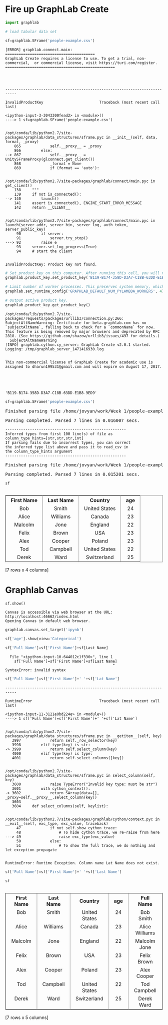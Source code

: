 
# Fire up GraphLab Create


```python
import graphlab
```


```python
# load tabular data set

```


```python
sf=graphlab.SFrame('people-example.csv')
```

    [ERROR] graphlab.connect.main:  ========================================
    GraphLab Create requires a license to use. To get a trial, non-commercial,  or commercial license, visit https://turi.com/register.
    =================================================
    



    ---------------------------------------------------------------------------

    InvalidProductKey                         Traceback (most recent call last)

    <ipython-input-3-3043300fead2> in <module>()
    ----> 1 sf=graphlab.SFrame('people-example.csv')
    

    /opt/conda/lib/python2.7/site-packages/graphlab/data_structures/sframe.pyc in __init__(self, data, format, _proxy)
        865             self.__proxy__ = _proxy
        866         else:
    --> 867             self.__proxy__ = UnitySFrameProxy(glconnect.get_client())
        868             _format = None
        869             if (format == 'auto'):


    /opt/conda/lib/python2.7/site-packages/graphlab/connect/main.pyc in get_client()
        138     """
        139     if not is_connected():
    --> 140         launch()
        141     assert is_connected(), ENGINE_START_ERROR_MESSAGE
        142     return __CLIENT__


    /opt/conda/lib/python2.7/site-packages/graphlab/connect/main.pyc in launch(server_addr, server_bin, server_log, auth_token, server_public_key)
         90         if server:
         91             server.try_stop()
    ---> 92         raise e
         93     server.set_log_progress(True)
         94     # start the client


    InvalidProductKey: Product key not found.



```python
# Set product key on this computer. After running this cell, you will not need to re-enter your product key. 
graphlab.product_key.set_product_key('B119-B174-358D-D3A7-C18B-63DD-E1B8-9ED9')

# Limit number of worker processes. This preserves system memory, which prevents hosted notebooks from crashing.
graphlab.set_runtime_config('GRAPHLAB_DEFAULT_NUM_PYLAMBDA_WORKERS', 4)

# Output active product key.
graphlab.product_key.get_product_key()
```

    /opt/conda/lib/python2.7/site-packages/requests/packages/urllib3/connection.py:266: SubjectAltNameWarning: Certificate for beta.graphlab.com has no `subjectAltName`, falling back to check for a `commonName` for now. This feature is being removed by major browsers and deprecated by RFC 2818. (See https://github.com/shazow/urllib3/issues/497 for details.)
      SubjectAltNameWarning
    [INFO] graphlab.cython.cy_server: GraphLab Create v2.0.1 started. Logging: /tmp/graphlab_server_1471416930.log


    This non-commercial license of GraphLab Create for academic use is assigned to dharun199531@gmail.com and will expire on August 17, 2017.





    'B119-B174-358D-D3A7-C18B-63DD-E1B8-9ED9'




```python
sf=graphlab.SFrame('people-example.csv')
```


<pre>Finished parsing file /home/jovyan/work/Week 1/people-example.csv</pre>



<pre>Parsing completed. Parsed 7 lines in 0.016007 secs.</pre>


    ------------------------------------------------------
    Inferred types from first 100 line(s) of file as 
    column_type_hints=[str,str,str,int]
    If parsing fails due to incorrect types, you can correct
    the inferred type list above and pass it to read_csv in
    the column_type_hints argument
    ------------------------------------------------------



<pre>Finished parsing file /home/jovyan/work/Week 1/people-example.csv</pre>



<pre>Parsing completed. Parsed 7 lines in 0.015201 secs.</pre>



```python
sf

```




<div style="max-height:1000px;max-width:1500px;overflow:auto;"><table frame="box" rules="cols">
    <tr>
        <th style="padding-left: 1em; padding-right: 1em; text-align: center">First Name</th>
        <th style="padding-left: 1em; padding-right: 1em; text-align: center">Last Name</th>
        <th style="padding-left: 1em; padding-right: 1em; text-align: center">Country</th>
        <th style="padding-left: 1em; padding-right: 1em; text-align: center">age</th>
    </tr>
    <tr>
        <td style="padding-left: 1em; padding-right: 1em; text-align: center; vertical-align: top">Bob</td>
        <td style="padding-left: 1em; padding-right: 1em; text-align: center; vertical-align: top">Smith</td>
        <td style="padding-left: 1em; padding-right: 1em; text-align: center; vertical-align: top">United States</td>
        <td style="padding-left: 1em; padding-right: 1em; text-align: center; vertical-align: top">24</td>
    </tr>
    <tr>
        <td style="padding-left: 1em; padding-right: 1em; text-align: center; vertical-align: top">Alice</td>
        <td style="padding-left: 1em; padding-right: 1em; text-align: center; vertical-align: top">Williams</td>
        <td style="padding-left: 1em; padding-right: 1em; text-align: center; vertical-align: top">Canada</td>
        <td style="padding-left: 1em; padding-right: 1em; text-align: center; vertical-align: top">23</td>
    </tr>
    <tr>
        <td style="padding-left: 1em; padding-right: 1em; text-align: center; vertical-align: top">Malcolm</td>
        <td style="padding-left: 1em; padding-right: 1em; text-align: center; vertical-align: top">Jone</td>
        <td style="padding-left: 1em; padding-right: 1em; text-align: center; vertical-align: top">England</td>
        <td style="padding-left: 1em; padding-right: 1em; text-align: center; vertical-align: top">22</td>
    </tr>
    <tr>
        <td style="padding-left: 1em; padding-right: 1em; text-align: center; vertical-align: top">Felix</td>
        <td style="padding-left: 1em; padding-right: 1em; text-align: center; vertical-align: top">Brown</td>
        <td style="padding-left: 1em; padding-right: 1em; text-align: center; vertical-align: top">USA</td>
        <td style="padding-left: 1em; padding-right: 1em; text-align: center; vertical-align: top">23</td>
    </tr>
    <tr>
        <td style="padding-left: 1em; padding-right: 1em; text-align: center; vertical-align: top">Alex</td>
        <td style="padding-left: 1em; padding-right: 1em; text-align: center; vertical-align: top">Cooper</td>
        <td style="padding-left: 1em; padding-right: 1em; text-align: center; vertical-align: top">Poland</td>
        <td style="padding-left: 1em; padding-right: 1em; text-align: center; vertical-align: top">23</td>
    </tr>
    <tr>
        <td style="padding-left: 1em; padding-right: 1em; text-align: center; vertical-align: top">Tod</td>
        <td style="padding-left: 1em; padding-right: 1em; text-align: center; vertical-align: top">Campbell</td>
        <td style="padding-left: 1em; padding-right: 1em; text-align: center; vertical-align: top">United States</td>
        <td style="padding-left: 1em; padding-right: 1em; text-align: center; vertical-align: top">22</td>
    </tr>
    <tr>
        <td style="padding-left: 1em; padding-right: 1em; text-align: center; vertical-align: top">Derek</td>
        <td style="padding-left: 1em; padding-right: 1em; text-align: center; vertical-align: top">Ward</td>
        <td style="padding-left: 1em; padding-right: 1em; text-align: center; vertical-align: top">Switzerland</td>
        <td style="padding-left: 1em; padding-right: 1em; text-align: center; vertical-align: top">25</td>
    </tr>
</table>
[7 rows x 4 columns]<br/>
</div>



# Graphlab Canvas


```python
sf.show()

```

    Canvas is accessible via web browser at the URL: http://localhost:46662/index.html
    Opening Canvas in default web browser.



```python
graphlab.canvas.set_target('ipynb')
```


```python
sf['age'].show(view='Categorical')
```




```python
sf['Full Name']=sf['First Name']+sf[Last Name]
```


      File "<ipython-input-10-644012c1f330>", line 1
        sf['Full Name']=sf['First Name']+sf[Last Name]
                                                    ^
    SyntaxError: invalid syntax




```python
sf['Full Name']=sf['First Name']+' '+sf['Lat Name']
```


    ---------------------------------------------------------------------------

    RuntimeError                              Traceback (most recent call last)

    <ipython-input-11-3121e0bd224e> in <module>()
    ----> 1 sf['Full Name']=sf['First Name']+' '+sf['Lat Name']
    

    /opt/conda/lib/python2.7/site-packages/graphlab/data_structures/sframe.pyc in __getitem__(self, key)
       3997             return self._row_selector(key)
       3998         elif type(key) is str:
    -> 3999             return self.select_column(key)
       4000         elif type(key) is type:
       4001             return self.select_columns([key])


    /opt/conda/lib/python2.7/site-packages/graphlab/data_structures/sframe.pyc in select_column(self, key)
       3600             raise TypeError("Invalid key type: must be str")
       3601         with cython_context():
    -> 3602             return SArray(data=[], _proxy=self.__proxy__.select_column(key))
       3603 
       3604     def select_columns(self, keylist):


    /opt/conda/lib/python2.7/site-packages/graphlab/cython/context.pyc in __exit__(self, exc_type, exc_value, traceback)
         47             if not self.show_cython_trace:
         48                 # To hide cython trace, we re-raise from here
    ---> 49                 raise exc_type(exc_value)
         50             else:
         51                 # To show the full trace, we do nothing and let exception propagate


    RuntimeError: Runtime Exception. Column name Lat Name does not exist.



```python
sf['Full Name']=sf['First Name']+' '+sf['Last Name']
```


```python
sf

```




<div style="max-height:1000px;max-width:1500px;overflow:auto;"><table frame="box" rules="cols">
    <tr>
        <th style="padding-left: 1em; padding-right: 1em; text-align: center">First Name</th>
        <th style="padding-left: 1em; padding-right: 1em; text-align: center">Last Name</th>
        <th style="padding-left: 1em; padding-right: 1em; text-align: center">Country</th>
        <th style="padding-left: 1em; padding-right: 1em; text-align: center">age</th>
        <th style="padding-left: 1em; padding-right: 1em; text-align: center">Full Name</th>
    </tr>
    <tr>
        <td style="padding-left: 1em; padding-right: 1em; text-align: center; vertical-align: top">Bob</td>
        <td style="padding-left: 1em; padding-right: 1em; text-align: center; vertical-align: top">Smith</td>
        <td style="padding-left: 1em; padding-right: 1em; text-align: center; vertical-align: top">United States</td>
        <td style="padding-left: 1em; padding-right: 1em; text-align: center; vertical-align: top">24</td>
        <td style="padding-left: 1em; padding-right: 1em; text-align: center; vertical-align: top">Bob Smith</td>
    </tr>
    <tr>
        <td style="padding-left: 1em; padding-right: 1em; text-align: center; vertical-align: top">Alice</td>
        <td style="padding-left: 1em; padding-right: 1em; text-align: center; vertical-align: top">Williams</td>
        <td style="padding-left: 1em; padding-right: 1em; text-align: center; vertical-align: top">Canada</td>
        <td style="padding-left: 1em; padding-right: 1em; text-align: center; vertical-align: top">23</td>
        <td style="padding-left: 1em; padding-right: 1em; text-align: center; vertical-align: top">Alice Williams</td>
    </tr>
    <tr>
        <td style="padding-left: 1em; padding-right: 1em; text-align: center; vertical-align: top">Malcolm</td>
        <td style="padding-left: 1em; padding-right: 1em; text-align: center; vertical-align: top">Jone</td>
        <td style="padding-left: 1em; padding-right: 1em; text-align: center; vertical-align: top">England</td>
        <td style="padding-left: 1em; padding-right: 1em; text-align: center; vertical-align: top">22</td>
        <td style="padding-left: 1em; padding-right: 1em; text-align: center; vertical-align: top">Malcolm Jone</td>
    </tr>
    <tr>
        <td style="padding-left: 1em; padding-right: 1em; text-align: center; vertical-align: top">Felix</td>
        <td style="padding-left: 1em; padding-right: 1em; text-align: center; vertical-align: top">Brown</td>
        <td style="padding-left: 1em; padding-right: 1em; text-align: center; vertical-align: top">USA</td>
        <td style="padding-left: 1em; padding-right: 1em; text-align: center; vertical-align: top">23</td>
        <td style="padding-left: 1em; padding-right: 1em; text-align: center; vertical-align: top">Felix Brown</td>
    </tr>
    <tr>
        <td style="padding-left: 1em; padding-right: 1em; text-align: center; vertical-align: top">Alex</td>
        <td style="padding-left: 1em; padding-right: 1em; text-align: center; vertical-align: top">Cooper</td>
        <td style="padding-left: 1em; padding-right: 1em; text-align: center; vertical-align: top">Poland</td>
        <td style="padding-left: 1em; padding-right: 1em; text-align: center; vertical-align: top">23</td>
        <td style="padding-left: 1em; padding-right: 1em; text-align: center; vertical-align: top">Alex Cooper</td>
    </tr>
    <tr>
        <td style="padding-left: 1em; padding-right: 1em; text-align: center; vertical-align: top">Tod</td>
        <td style="padding-left: 1em; padding-right: 1em; text-align: center; vertical-align: top">Campbell</td>
        <td style="padding-left: 1em; padding-right: 1em; text-align: center; vertical-align: top">United States</td>
        <td style="padding-left: 1em; padding-right: 1em; text-align: center; vertical-align: top">22</td>
        <td style="padding-left: 1em; padding-right: 1em; text-align: center; vertical-align: top">Tod Campbell</td>
    </tr>
    <tr>
        <td style="padding-left: 1em; padding-right: 1em; text-align: center; vertical-align: top">Derek</td>
        <td style="padding-left: 1em; padding-right: 1em; text-align: center; vertical-align: top">Ward</td>
        <td style="padding-left: 1em; padding-right: 1em; text-align: center; vertical-align: top">Switzerland</td>
        <td style="padding-left: 1em; padding-right: 1em; text-align: center; vertical-align: top">25</td>
        <td style="padding-left: 1em; padding-right: 1em; text-align: center; vertical-align: top">Derek Ward</td>
    </tr>
</table>
[7 rows x 5 columns]<br/>
</div>




```python

```
